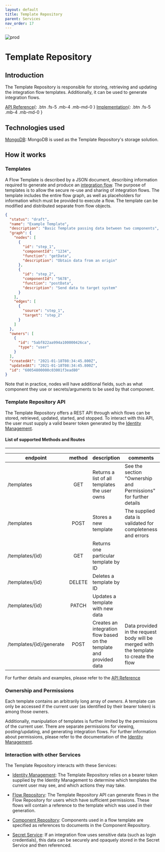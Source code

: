 ```yaml
---
layout: default
title: Template Repository
parent: Services
nav_order: 17
---
```


<!-- Description Guidelines

Please note:
Use the full links to reference other files or images! Relative links will not work under our theme settings.
-->

<!-- please choose the appropriate batch and delete/comment the others  -->

![prod](https://img.shields.io/badge/Status-Production-brightgreen.svg)

# **Template Repository** <!-- make sure spelling is consistent with other sources and within this document -->

## Introduction

<!-- 2 sentences: what does it do and how -->

The Template Repository is responsible for storing, retrieving and updating the integration flow templates. Additionally, it can be used to generate integration flows.

[API Reference](http://template-repository.openintegrationhub.com/api-docs/){: .btn .fs-5 .mb-4 .mb-md-0 }
[Implementation](https://github.com/openintegrationhub/openintegrationhub/tree/master/services/template-repository){: .btn .fs-5 .mb-4 .mb-md-0 }

<!-- [Service File](){: .btn .fs-5 .mb-4 .mb-md-0 } -->

## Technologies used

<!-- please name and elaborate on other technologies or standards the service uses -->

[MongoDB](https://www.mongodb.com/): MongoDB is used as the Template Repository's storage solution.

## How it works

<!-- describe core functionalities and underlying concepts in more detail -->

### Templates

A Flow Template is described by a JSON document, describing information required to generate and produce an [integration flow](https://openintegrationhub.github.io//docs/5%20-%20Services/FlowRepository.html). The purpose of templates is to allow the secure re-use and sharing of integration flows. The template includes the entire flow graph, as well as placeholders for information which must be provided to execute a flow. The template can be modified and distributed separate from flow objects.

```json
{
  "status": "draft",
  "name": "Example Template",
  "description": "Basic Template passing data between two components",
  "graph": {
    "nodes": [
      {
        "id": "step_1",
        "componentId": "1234",
        "function": "getData",
        "description": "Obtain data from an origin"
      },
      {
        "id": "step_2",
        "componentId": "5678",
        "function": "postData",
        "description": "Send data to target system"
      }
    ],
    "edges": [
      {
        "source": "step_1",
        "target": "step_2"
      }
    ]
  },
  "owners": [
    {
      "id": "5abf822aa994a100000426ca",
      "type": "user"
    }
  ],
  "createdAt": "2021-01-18T08:34:45.800Z",
  "updatedAt": "2021-01-18T08:34:45.800Z",
  "id": "60054800000c03001f3ead80"
}
```

Note that in practice, nodes will have additional fields, such as what component they use or secrets/arguments to be used by that component.

### Template Repository API

The Template Repository offers a REST API through which flows can be stored, retrieved, updated, started, and stopped. To interact with this API, the user must supply a valid bearer token generated by the [Identity Management](https://openintegrationhub.github.io//docs/5%20-%20Services/IdentityManagement.html).

#### List of supported Methods and Routes

---

| endpoint                 | method | description                                                         | comments                                                                              |
| ------------------------ | :----: | ------------------------------------------------------------------- | ------------------------------------------------------------------------------------- |
| /templates               |  GET   | Returns a list of all templates the user owns                       | See the section "Ownership and Permissions" for further details                       |
| /templates               |  POST  | Stores a new template                                               | The supplied data is validated for completeness and errors                            |
| /templates/{id}          |  GET   | Returns one particular template by ID                               |                                                                                       |
| /templates/{id}          | DELETE | Deletes a template by ID                                            |                                                                                       |
| /templates/{id}          | PATCH  | Updates a template with new data                                    |                                                                                       |
| /templates/{id}/generate |  POST  | Creates an integration flow based on the template and provided data | Data provided in the request body will be merged with the template to create the flow |

For further details and examples, please refer to the [API Reference](http://template-repository.openintegrationhub.com/api-docs/)

### Ownership and Permissions

Each template contains an arbitrarily long array of _owners_. A template can only be accessed if the current user (as identified by their bearer token) is among those owners.

Additionally, manipulation of templates is further limited by the permissions of the current user. There are separate permissions for viewing, posting/updating, and generating integration flows. For further information about permissions, please refer to the documentation of the [Identity Management](https://openintegrationhub.github.io//docs/5%20-%20Services/IdentityManagement.html).

### Interaction with other Services

The Template Repository interacts with these Services:

- [Identity Management](https://openintegrationhub.github.io//docs/5%20-%20Services/IdentityManagement.html): The Template Repository relies on a bearer token supplied by the Identity Management to determine which templates the current user may see, and which actions they may take.

- [Flow Repository](https://openintegrationhub.github.io//docs/5%20-%20Services/FlowRepository.html): The Template Repository API can generate flows in the Flow Repository for users which have sufficient permissions. These flows will contain a reference to the template which was used in their generation.

- [Component Repository](https://openintegrationhub.github.io//docs/5%20-%20Services/ComponentRepository.html): Components used in a flow template are specified as references to documents in the Component Repository.

- [Secret Service](https://openintegrationhub.github.io//docs/5%20-%20Services/SecretService.html): If an integration flow uses sensitive data (such as login credentials), this data can be securely and opaquely stored in the Secret Service and then referenced.
